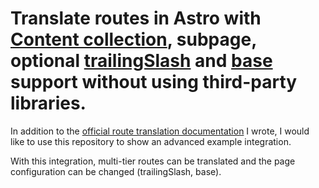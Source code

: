 # Translate routes in Astro with [Content collection](https://docs.astro.build/en/guides/content-collections/), subpage, optional [trailingSlash](https://docs.astro.build/de/reference/configuration-reference/#trailingslash) and [base](https://docs.astro.build/de/reference/configuration-reference/#base) support without using third-party libraries.

In addition to the [official route translation documentation](https://docs.astro.build/en/recipes/i18n/#translate-routes) I wrote,
I would like to use this repository to show an advanced example integration.

With this integration, multi-tier routes can be translated and the page configuration can be changed (trailingSlash, base).
